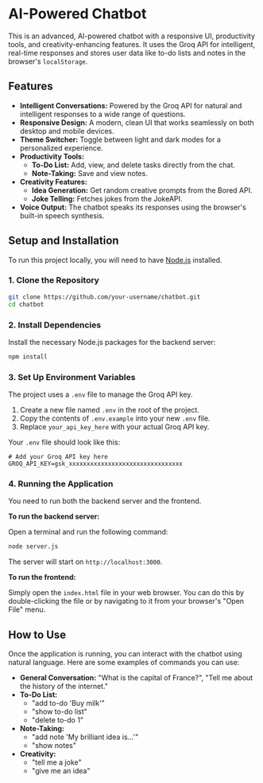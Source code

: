 # AI-Powered Chatbot

This is an advanced, AI-powered chatbot with a responsive UI, productivity tools, and creativity-enhancing features. It uses the Groq API for intelligent, real-time responses and stores user data like to-do lists and notes in the browser's `localStorage`.

## Features

- **Intelligent Conversations:** Powered by the Groq API for natural and intelligent responses to a wide range of questions.
- **Responsive Design:** A modern, clean UI that works seamlessly on both desktop and mobile devices.
- **Theme Switcher:** Toggle between light and dark modes for a personalized experience.
- **Productivity Tools:**
  - **To-Do List:** Add, view, and delete tasks directly from the chat.
  - **Note-Taking:** Save and view notes.
- **Creativity Features:**
  - **Idea Generation:** Get random creative prompts from the Bored API.
  - **Joke Telling:** Fetches jokes from the JokeAPI.
- **Voice Output:** The chatbot speaks its responses using the browser's built-in speech synthesis.

## Setup and Installation

To run this project locally, you will need to have [Node.js](https://nodejs.org/) installed.

### 1. Clone the Repository

```bash
git clone https://github.com/your-username/chatbot.git
cd chatbot
```

### 2. Install Dependencies

Install the necessary Node.js packages for the backend server:

```bash
npm install
```

### 3. Set Up Environment Variables

The project uses a `.env` file to manage the Groq API key.

1.  Create a new file named `.env` in the root of the project.
2.  Copy the contents of `.env.example` into your new `.env` file.
3.  Replace `your_api_key_here` with your actual Groq API key.

Your `.env` file should look like this:

```
# Add your Groq API key here
GROQ_API_KEY=gsk_xxxxxxxxxxxxxxxxxxxxxxxxxxxxxxxx
```

### 4. Running the Application

You need to run both the backend server and the frontend.

**To run the backend server:**

Open a terminal and run the following command:

```bash
node server.js
```

The server will start on `http://localhost:3000`.

**To run the frontend:**

Simply open the `index.html` file in your web browser. You can do this by double-clicking the file or by navigating to it from your browser's "Open File" menu.

## How to Use

Once the application is running, you can interact with the chatbot using natural language. Here are some examples of commands you can use:

- **General Conversation:** "What is the capital of France?", "Tell me about the history of the internet."
- **To-Do List:**
  - "add to-do 'Buy milk'"
  - "show to-do list"
  - "delete to-do 1"
- **Note-Taking:**
  - "add note 'My brilliant idea is...'"
  - "show notes"
- **Creativity:**
  - "tell me a joke"
  - "give me an idea"